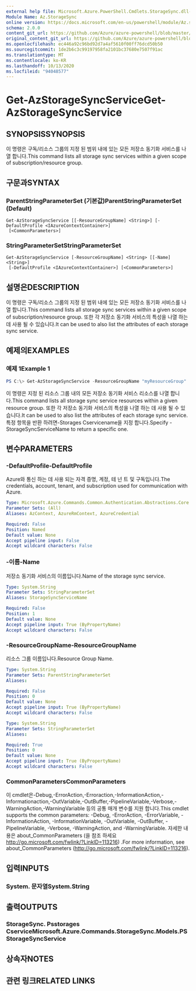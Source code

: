 ```yaml
---
external help file: Microsoft.Azure.PowerShell.Cmdlets.StorageSync.dll-Help.xml
Module Name: Az.StorageSync
online version: https://docs.microsoft.com/en-us/powershell/module/Az.storagesync/get-Azstoragesyncservice
schema: 2.0.0
content_git_url: https://github.com/Azure/azure-powershell/blob/master/src/StorageSync/StorageSync/help/Get-AzStorageSyncService.md
original_content_git_url: https://github.com/Azure/azure-powershell/blob/master/src/StorageSync/StorageSync/help/Get-AzStorageSyncService.md
ms.openlocfilehash: ec446a92c96bd92d7a4af5610f00ff76dcd50b50
ms.sourcegitcommit: 1de2b6c3c99197958fa2101bc37680e7507f91ac
ms.translationtype: MT
ms.contentlocale: ko-KR
ms.lasthandoff: 10/13/2020
ms.locfileid: "94048577"
---
```

# <span data-ttu-id="fb205-101">Get-AzStorageSyncService</span><span class="sxs-lookup"><span data-stu-id="fb205-101">Get-AzStorageSyncService</span></span>

## <span data-ttu-id="fb205-102">SYNOPSIS</span><span class="sxs-lookup"><span data-stu-id="fb205-102">SYNOPSIS</span></span>
<span data-ttu-id="fb205-103">이 명령은 구독/리소스 그룹의 지정 된 범위 내에 있는 모든 저장소 동기화 서비스를 나열 합니다.</span><span class="sxs-lookup"><span data-stu-id="fb205-103">This command lists all storage sync services within a given scope of subscription/resource group.</span></span>

## <span data-ttu-id="fb205-104">구문과</span><span class="sxs-lookup"><span data-stu-id="fb205-104">SYNTAX</span></span>

### <span data-ttu-id="fb205-105">ParentStringParameterSet (기본값)</span><span class="sxs-lookup"><span data-stu-id="fb205-105">ParentStringParameterSet (Default)</span></span>
```
Get-AzStorageSyncService [[-ResourceGroupName] <String>] [-DefaultProfile <IAzureContextContainer>]
 [<CommonParameters>]
```

### <span data-ttu-id="fb205-106">StringParameterSet</span><span class="sxs-lookup"><span data-stu-id="fb205-106">StringParameterSet</span></span>
```
Get-AzStorageSyncService [-ResourceGroupName] <String> [[-Name] <String>]
 [-DefaultProfile <IAzureContextContainer>] [<CommonParameters>]
```

## <span data-ttu-id="fb205-107">설명은</span><span class="sxs-lookup"><span data-stu-id="fb205-107">DESCRIPTION</span></span>
<span data-ttu-id="fb205-108">이 명령은 구독/리소스 그룹의 지정 된 범위 내에 있는 모든 저장소 동기화 서비스를 나열 합니다.</span><span class="sxs-lookup"><span data-stu-id="fb205-108">This command lists all storage sync services within a given scope of subscription/resource group.</span></span> <span data-ttu-id="fb205-109">또한 각 저장소 동기화 서비스의 특성을 나열 하는 데 사용 될 수 있습니다.</span><span class="sxs-lookup"><span data-stu-id="fb205-109">It can be used to also list the attributes of each storage sync service.</span></span>

## <span data-ttu-id="fb205-110">예제의</span><span class="sxs-lookup"><span data-stu-id="fb205-110">EXAMPLES</span></span>

### <span data-ttu-id="fb205-111">예제 1</span><span class="sxs-lookup"><span data-stu-id="fb205-111">Example 1</span></span>
```powershell
PS C:\> Get-AzStorageSyncService -ResourceGroupName "myResourceGroup"
```

<span data-ttu-id="fb205-112">이 명령은 지정 된 리소스 그룹 내의 모든 저장소 동기화 서비스 리소스를 나열 합니다.</span><span class="sxs-lookup"><span data-stu-id="fb205-112">This command lists all storage sync service resources within a given resource group.</span></span> <span data-ttu-id="fb205-113">또한 각 저장소 동기화 서비스의 특성을 나열 하는 데 사용 될 수 있습니다.</span><span class="sxs-lookup"><span data-stu-id="fb205-113">It can be used to also list the attributes of each storage sync service.</span></span> <span data-ttu-id="fb205-114">특정 항목을 반환 하려면-Storages<c13> Cservicename을 지정 합니다.</span><span class="sxs-lookup"><span data-stu-id="fb205-114">Specify -StorageSyncServiceName to return a specific one.</span></span>

## <span data-ttu-id="fb205-115">변수</span><span class="sxs-lookup"><span data-stu-id="fb205-115">PARAMETERS</span></span>

### <span data-ttu-id="fb205-116">-DefaultProfile</span><span class="sxs-lookup"><span data-stu-id="fb205-116">-DefaultProfile</span></span>
<span data-ttu-id="fb205-117">Azure와 통신 하는 데 사용 되는 자격 증명, 계정, 테 넌 트 및 구독입니다.</span><span class="sxs-lookup"><span data-stu-id="fb205-117">The credentials, account, tenant, and subscription used for communication with Azure.</span></span>

```yaml
Type: Microsoft.Azure.Commands.Common.Authentication.Abstractions.Core.IAzureContextContainer
Parameter Sets: (All)
Aliases: AzContext, AzureRmContext, AzureCredential

Required: False
Position: Named
Default value: None
Accept pipeline input: False
Accept wildcard characters: False
```

### <span data-ttu-id="fb205-118">-이름</span><span class="sxs-lookup"><span data-stu-id="fb205-118">-Name</span></span>
<span data-ttu-id="fb205-119">저장소 동기화 서비스의 이름입니다.</span><span class="sxs-lookup"><span data-stu-id="fb205-119">Name of the storage sync service.</span></span>

```yaml
Type: System.String
Parameter Sets: StringParameterSet
Aliases: StorageSyncServiceName

Required: False
Position: 1
Default value: None
Accept pipeline input: True (ByPropertyName)
Accept wildcard characters: False
```

### <span data-ttu-id="fb205-120">-ResourceGroupName</span><span class="sxs-lookup"><span data-stu-id="fb205-120">-ResourceGroupName</span></span>
<span data-ttu-id="fb205-121">리소스 그룹 이름입니다.</span><span class="sxs-lookup"><span data-stu-id="fb205-121">Resource Group Name.</span></span>

```yaml
Type: System.String
Parameter Sets: ParentStringParameterSet
Aliases:

Required: False
Position: 0
Default value: None
Accept pipeline input: True (ByPropertyName)
Accept wildcard characters: False
```

```yaml
Type: System.String
Parameter Sets: StringParameterSet
Aliases:

Required: True
Position: 0
Default value: None
Accept pipeline input: True (ByPropertyName)
Accept wildcard characters: False
```

### <span data-ttu-id="fb205-122">CommonParameters</span><span class="sxs-lookup"><span data-stu-id="fb205-122">CommonParameters</span></span>
<span data-ttu-id="fb205-123">이 cmdlet은-Debug,-ErrorAction,-Erroraction,-InformationAction,-Informationaction,-OutVariable,-OutBuffer,-PipelineVariable,-Verbose,-WarningAction,-WarningVariable 등의 공통 매개 변수를 지원 합니다.</span><span class="sxs-lookup"><span data-stu-id="fb205-123">This cmdlet supports the common parameters: -Debug, -ErrorAction, -ErrorVariable, -InformationAction, -InformationVariable, -OutVariable, -OutBuffer, -PipelineVariable, -Verbose, -WarningAction, and -WarningVariable.</span></span> <span data-ttu-id="fb205-124">자세한 내용은 about_CommonParameters (을 참조 하세요 http://go.microsoft.com/fwlink/?LinkID=113216) .</span><span class="sxs-lookup"><span data-stu-id="fb205-124">For more information, see about_CommonParameters (http://go.microsoft.com/fwlink/?LinkID=113216).</span></span>

## <span data-ttu-id="fb205-125">입력</span><span class="sxs-lookup"><span data-stu-id="fb205-125">INPUTS</span></span>

### <span data-ttu-id="fb205-126">System. 문자열</span><span class="sxs-lookup"><span data-stu-id="fb205-126">System.String</span></span>

## <span data-ttu-id="fb205-127">출력</span><span class="sxs-lookup"><span data-stu-id="fb205-127">OUTPUTS</span></span>

### <span data-ttu-id="fb205-128">StorageSync. Psstorages Cservice</span><span class="sxs-lookup"><span data-stu-id="fb205-128">Microsoft.Azure.Commands.StorageSync.Models.PSStorageSyncService</span></span>

## <span data-ttu-id="fb205-129">상속자</span><span class="sxs-lookup"><span data-stu-id="fb205-129">NOTES</span></span>

## <span data-ttu-id="fb205-130">관련 링크</span><span class="sxs-lookup"><span data-stu-id="fb205-130">RELATED LINKS</span></span>
